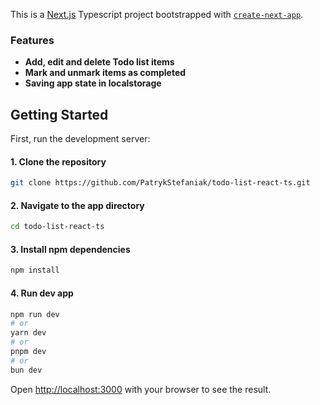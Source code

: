 This is a [Next.js](https://nextjs.org) Typescript project bootstrapped with [`create-next-app`](https://nextjs.org/docs/app/api-reference/cli/create-next-app).

### Features
- **Add, edit and delete Todo list items**
- **Mark and unmark items as completed**
- **Saving app state in localstorage**

## Getting Started

First, run the development server:

#### 1. Clone the repository

```bash
git clone https://github.com/PatrykStefaniak/todo-list-react-ts.git
```

#### 2. Navigate to the app directory
```bash
cd todo-list-react-ts
```

#### 3. Install npm dependencies

```bash
npm install
```

#### 4. Run dev app

```bash
npm run dev
# or
yarn dev
# or
pnpm dev
# or
bun dev
```

Open [http://localhost:3000](http://localhost:3000) with your browser to see the result.
